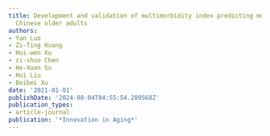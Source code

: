 ```yaml
---
title: Development and validation of multimorbidity index predicting mortality among
  Chinese older adults
authors:
- Yan Luo
- Zi-Ting Huang
- Hui-wen Xu
- zi-shuo Chen
- He-Xuan Su
- Hui Liu
- Beibei Xu
date: '2021-01-01'
publishDate: '2024-08-04T04:55:54.289568Z'
publication_types:
- article-journal
publication: '*Innovation in Aging*'
---
```

